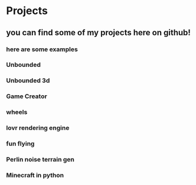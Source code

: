# Projects
## you can find some of my projects here on github!
### here are some examples
### Unbounded
### Unbounded 3d
### Game Creator
### wheels
### lovr rendering engine
### fun flying
### Perlin noise terrain gen
### Minecraft in python
